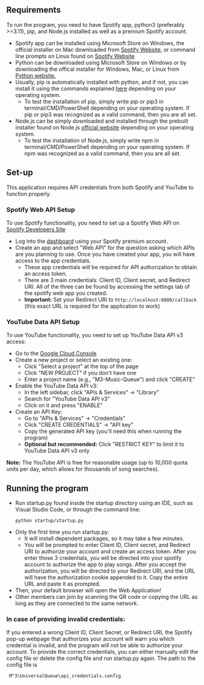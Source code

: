 ## Requirements 
To run the program, you need to have Spotify app, python3 (preferably >=3.11), pip, and Node.js installed as well as a premium Spotify account.
- Spotify app can be installed using Microsoft Store on Windows, the official installer on Mac downloaded from [Spotify Website](https://www.spotify.com/de-en/download/mac/), or command line prompts on Linux found on [Spotify Website](https://www.spotify.com/de-en/download/linux/)
- Python can be downloaded using Microsoft Store on Windows or by downloading the offical installer for Windows, Mac, or Linux from [Python website.](https://www.python.org/downloads/)
- Usually, pip is automatically installed with python, and if not, you can install it using the commands explained [here](https://pip.pypa.io/en/stable/installation/) depending on your operating system.
  - To test the installation of pip, simply write pip or pip3 in terminal/CMD/PowerShell depending on your operating system. If pip or pip3 was recognized as a valid command, then you are all set.
- Node.js can be simply downloaded and installed through the prebuilt installer found on Node.js [official website](https://nodejs.org/en/download/current) depending on your operating system.
  - To test the installation of Node.js, simply write npm in terminal/CMD/PowerShell depending on your operating system. If npm was recognized as a valid command, then you are all set.

## Set-up
This application requires API credentials from both Spotify and YouTube to function properly.

### Spotify Web API Setup
To use Spotify functionality, you need to set up a Spotify Web API on [Spotify Developers Site](https://developer.spotify.com/documentation/web-api)
- Log into the [dashboard](https://developer.spotify.com/dashboard) using your Spotify premium account.
- Create an app and select "Web API" for the question asking which APIs are you planning to use. Once you have created your app, you will have access to the app credentials.
    -  These app credentials will be required for API authorization to obtain an access token.
    -  There are 3 main credentials: Client ID, Client secret, and Redirect URI. All of the three can be found by accessing the settings tab of the spotify web app you created.
    -  **Important:** Set your Redirect URI to `http://localhost:8080/callback` (this exact URL is required for the application to work)

### YouTube Data API Setup  
To use YouTube functionality, you need to set up YouTube Data API v3 access:
- Go to the [Google Cloud Console](https://console.developers.google.com/)
- Create a new project or select an existing one:
  - Click "Select a project" at the top of the page
  - Click "NEW PROJECT" if you don't have one
  - Enter a project name (e.g., "M3-Music-Queue") and click "CREATE"
- Enable the YouTube Data API v3:
  - In the left sidebar, click "APIs & Services" → "Library"
  - Search for "YouTube Data API v3"
  - Click on it and press "ENABLE"
- Create an API Key:
  - Go to "APIs & Services" → "Credentials"
  - Click "CREATE CREDENTIALS" → "API key"
  - Copy the generated API key (you'll need this when running the program)
  - **Optional but recommended:** Click "RESTRICT KEY" to limit it to YouTube Data API v3 only

**Note:** The YouTube API is free for reasonable usage (up to 10,000 quota units per day, which allows for thousands of song searches).
    


## Running the program
- Run startup.py found inside the startup directory using an IDE, such as Visual Studio Code, or through the command line:
  ```
  python startup/startup.py 
  ```
- Only the first time you run startup.py:
    - It will install dependent packages, so it may take a few minutes.
    - You will be prompted to enter Client ID, Client secret, and Redirect URI to authorize your account and create an access token. After you enter those 3 credentials, you will be directed into your spotify account to authorize the app to play songs. After you accept the authorization, you will be directed to your Redirect URI, and the URL will have the authorization cookie appended to it. Copy the entire URL and paste it as prompted.
- Then, your default browser will open the Web Application!
- Other members can join by scanning the QR code or copying the URL as long as they are connected to the same network.

### In case of providing invalid credentials:
If you entered a wrong Client ID, Client Secret, or Redirect URI, the Spotify pop-up webpage that authorizes your account will warn you which credential is invalid, and the program will not be able to authorize your account. To provide the correct credentials, you can either manually edit the config file or delete the config file and run startup.py again.
The path to the config file is 
```
 M^3\UniversalQueue\api_credentials.config
```
